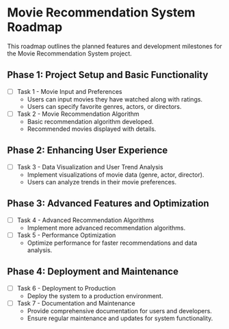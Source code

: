 # Movie Recommendation System Roadmap

This roadmap outlines the planned features and development milestones for the Movie Recommendation System project.

## Phase 1: Project Setup and Basic Functionality

- [ ] Task 1 - Movie Input and Preferences
  - Users can input movies they have watched along with ratings.
  - Users can specify favorite genres, actors, or directors.
- [ ] Task 2 - Movie Recommendation Algorithm
  - Basic recommendation algorithm developed.
  - Recommended movies displayed with details.
  
## Phase 2: Enhancing User Experience

- [ ] Task 3 - Data Visualization and User Trend Analysis
  - Implement visualizations of movie data (genre, actor, director).
  - Users can analyze trends in their movie preferences.
  
## Phase 3: Advanced Features and Optimization

- [ ] Task 4 - Advanced Recommendation Algorithms
  - Implement more advanced recommendation algorithms.
- [ ] Task 5 - Performance Optimization
  - Optimize performance for faster recommendations and data analysis.
  
## Phase 4: Deployment and Maintenance

- [ ] Task 6 - Deployment to Production
  - Deploy the system to a production environment.
- [ ] Task 7 - Documentation and Maintenance
  - Provide comprehensive documentation for users and developers.
  - Ensure regular maintenance and updates for system functionality.

